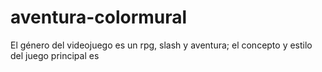 # aventura-colormural

El género del videojuego es un rpg, slash y aventura; el concepto y estilo del juego principal es 
